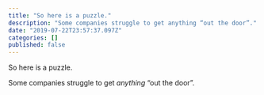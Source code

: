 ```yaml
---
title: "So here is a puzzle."
description: "Some companies struggle to get anything “out the door”."
date: "2019-07-22T23:57:37.097Z"
categories: []
published: false
---
```


  

So here is a puzzle. 

Some companies struggle to get _anything_ “out the door”.
